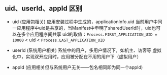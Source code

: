 ## uid、userId、appId 区别
+ uid (应用包相关)
应用安装过程中生成的，applicationInfo.uid 当前用户中同一应用程序中uid是共享的，当Manifest中申明了sharedUserId时，uid也可以在多个应用程序间共享
uid的取值：`Process.FIRST_APPLICATION_UID = 10000` < uid < `Process.LAST_APPLICATION_UID`
  
+ userId (系统用户相关)
系统中的用户，多用户情况下，如机主、访客等
虚拟化中，实现双开应用时，应用被分配在不用的用户下（虚拟用户）

+ appId (应用相关但与系统用户无关——包名相同即为同一个appId)